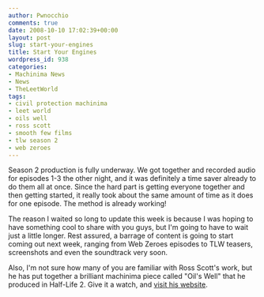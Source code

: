 ```yaml
---
author: Pwnocchio
comments: true
date: 2008-10-10 17:02:39+00:00
layout: post
slug: start-your-engines
title: Start Your Engines
wordpress_id: 938
categories:
- Machinima News
- News
- TheLeetWorld
tags:
- civil protection machinima
- leet world
- oils well
- ross scott
- smooth few films
- tlw season 2
- web zeroes
---
```


Season 2 production is fully underway. We got together and recorded audio for episodes 1-3 the other night, and it was definitely a time saver already to do them all at once. Since the hard part is getting everyone together and then getting started, it really took about the same amount of time as it does for one episode. The method is already working!

The reason I waited so long to update this week is because I was hoping to have something cool to share with you guys, but I'm going to have to wait just a little longer. Rest assured, a barrage of content is going to start coming out next week, ranging from Web Zeroes episodes to TLW teasers, screenshots and even the soundtrack very soon.

Also, I'm not sure how many of you are familiar with Ross Scott's work, but he has put together a brilliant machinima piece called "Oil's Well" that he produced in Half-Life 2. Give it a watch, and [visit his website](http://www.civil-protection.blogspot.com/).


